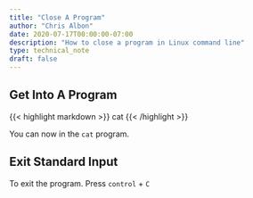 ```yaml
---
title: "Close A Program"
author: "Chris Albon"
date: 2020-07-17T00:00:00-07:00
description: "How to close a program in Linux command line"
type: technical_note
draft: false
---
```


## Get Into A Program

{{< highlight markdown >}}
cat
{{< /highlight >}}

You can now in the `cat` program.

## Exit Standard Input

To exit the program. Press `control` + `C`